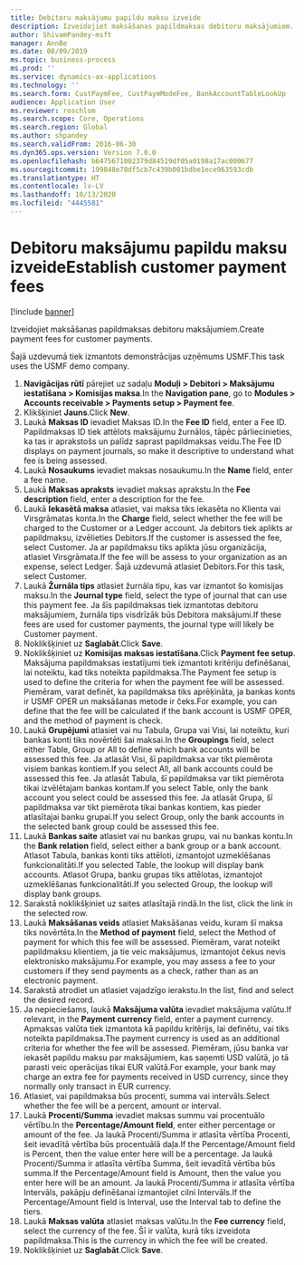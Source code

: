 ```yaml
---
title: Debitoru maksājumu papildu maksu izveide
description: Izveidojiet maksāšanas papildmaksas debitoru maksājumiem.
author: ShivamPandey-msft
manager: AnnBe
ms.date: 08/09/2019
ms.topic: business-process
ms.prod: ''
ms.service: dynamics-ax-applications
ms.technology: ''
ms.search.form: CustPaymFee, CustPaymModeFee, BankAccountTableLookUp
audience: Application User
ms.reviewer: roschlom
ms.search.scope: Core, Operations
ms.search.region: Global
ms.author: shpandey
ms.search.validFrom: 2016-06-30
ms.dyn365.ops.version: Version 7.0.0
ms.openlocfilehash: b6475671002379d84519df05a0198a17ac000677
ms.sourcegitcommit: 199848e78df5cb7c439b001bdbe1ece963593cdb
ms.translationtype: HT
ms.contentlocale: lv-LV
ms.lasthandoff: 10/13/2020
ms.locfileid: "4445581"
---
```

# <a name="establish-customer-payment-fees"></a><span data-ttu-id="66dae-103">Debitoru maksājumu papildu maksu izveide</span><span class="sxs-lookup"><span data-stu-id="66dae-103">Establish customer payment fees</span></span>

[!include [banner](../../includes/banner.md)]

<span data-ttu-id="66dae-104">Izveidojiet maksāšanas papildmaksas debitoru maksājumiem.</span><span class="sxs-lookup"><span data-stu-id="66dae-104">Create payment fees for customer payments.</span></span>

<span data-ttu-id="66dae-105">Šajā uzdevumā tiek izmantots demonstrācijas uzņēmums USMF.</span><span class="sxs-lookup"><span data-stu-id="66dae-105">This task uses the USMF demo company.</span></span>

1. <span data-ttu-id="66dae-106">**Navigācijas rūtī** pārejiet uz sadaļu **Moduļi > Debitori > Maksājumu iestatīšana > Komisijas maksa**.</span><span class="sxs-lookup"><span data-stu-id="66dae-106">In the **Navigation pane**, go to **Modules > Accounts receivable > Payments setup > Payment fee**.</span></span>
2. <span data-ttu-id="66dae-107">Klikšķiniet **Jauns**.</span><span class="sxs-lookup"><span data-stu-id="66dae-107">Click **New**.</span></span>
3. <span data-ttu-id="66dae-108">Laukā **Maksas ID** ievadiet Maksas ID.</span><span class="sxs-lookup"><span data-stu-id="66dae-108">In the **Fee ID** field, enter a Fee ID.</span></span> <span data-ttu-id="66dae-109">Papildmaksas ID tiek attēlots maksājumu žurnālos, tāpēc pārliecinieties, ka tas ir aprakstošs un palīdz saprast papildmaksas veidu.</span><span class="sxs-lookup"><span data-stu-id="66dae-109">The Fee ID displays on payment journals, so make it descriptive to understand what fee is being assessed.</span></span>  
4. <span data-ttu-id="66dae-110">Laukā **Nosaukums** ievadiet maksas nosaukumu.</span><span class="sxs-lookup"><span data-stu-id="66dae-110">In the **Name** field, enter a fee name.</span></span>
5. <span data-ttu-id="66dae-111">Laukā **Maksas apraksts** ievadiet maksas aprakstu.</span><span class="sxs-lookup"><span data-stu-id="66dae-111">In the **Fee description** field, enter a description for the fee.</span></span>
6. <span data-ttu-id="66dae-112">Laukā **Iekasētā maksa** atlasiet, vai maksa tiks iekasēta no Klienta vai Virsgrāmatas konta.</span><span class="sxs-lookup"><span data-stu-id="66dae-112">In the **Charge** field, select whether the fee will be charged to the Customer or a Ledger account.</span></span> <span data-ttu-id="66dae-113">Ja debitors tiek aplikts ar papildmaksu, izvēlieties Debitors.</span><span class="sxs-lookup"><span data-stu-id="66dae-113">If the customer is assessed the fee, select Customer.</span></span> <span data-ttu-id="66dae-114">Ja ar papildmaksu tiks aplikta jūsu organizācija, atlasiet Virsgrāmata.</span><span class="sxs-lookup"><span data-stu-id="66dae-114">If the fee will be assess to your organization as an expense, select Ledger.</span></span> <span data-ttu-id="66dae-115">Šajā uzdevumā atlasiet Debitors.</span><span class="sxs-lookup"><span data-stu-id="66dae-115">For this task, select Customer.</span></span>  
7. <span data-ttu-id="66dae-116">Laukā **Žurnāla tips** atlasiet žurnāla tipu, kas var izmantot šo komisijas maksu.</span><span class="sxs-lookup"><span data-stu-id="66dae-116">In the **Journal type** field, select the type of journal that can use this payment fee.</span></span> <span data-ttu-id="66dae-117">Ja šīs papildmaksas tiek izmantotas debitoru maksājumiem, žurnāla tips visdrīzāk būs Debitora maksājumi.</span><span class="sxs-lookup"><span data-stu-id="66dae-117">If these fees are used for customer payments, the journal type will likely be Customer payment.</span></span>  
8. <span data-ttu-id="66dae-118">Noklikšķiniet uz **Saglabāt**.</span><span class="sxs-lookup"><span data-stu-id="66dae-118">Click **Save**.</span></span>
9. <span data-ttu-id="66dae-119">Noklikšķiniet uz **Komisijas maksas iestatīšana**.</span><span class="sxs-lookup"><span data-stu-id="66dae-119">Click **Payment fee setup**.</span></span> <span data-ttu-id="66dae-120">Maksājuma papildmaksas iestatījumi tiek izmantoti kritēriju definēšanai, lai noteiktu, kad tiks noteikta papildmaksa.</span><span class="sxs-lookup"><span data-stu-id="66dae-120">The Payment fee setup is used to define the criteria for when the payment fee will be assessed.</span></span>  <span data-ttu-id="66dae-121">Piemēram, varat definēt, ka papildmaksa tiks aprēķināta, ja bankas konts ir USMF OPER un maksāšanas metode ir čeks.</span><span class="sxs-lookup"><span data-stu-id="66dae-121">For example, you can define that the fee will be calculated if the bank account is USMF OPER, and the method of payment is check.</span></span>  
10. <span data-ttu-id="66dae-122">Laukā **Grupējumi** atlasiet vai nu Tabula, Grupa vai Visi, lai noteiktu, kuri bankas konti tiks novērtēti šai maksai.</span><span class="sxs-lookup"><span data-stu-id="66dae-122">In the **Groupings** field, select either Table, Group or All to define which bank accounts will be assessed this fee.</span></span> <span data-ttu-id="66dae-123">Ja atlasāt Visi, šī papildmaksa var tikt piemērota visiem bankas kontiem.</span><span class="sxs-lookup"><span data-stu-id="66dae-123">If you select All, all bank accounts could be assessed this fee.</span></span>  <span data-ttu-id="66dae-124">Ja atlasāt Tabula, šī papildmaksa var tikt piemērota tikai izvēlētajam bankas kontam.</span><span class="sxs-lookup"><span data-stu-id="66dae-124">If you select Table, only the bank account you select could be assessed this fee.</span></span> <span data-ttu-id="66dae-125">Ja atlasāt Grupa, šī papildmaksa var tikt piemērota tikai bankas kontiem, kas pieder atlasītajai banku grupai.</span><span class="sxs-lookup"><span data-stu-id="66dae-125">If you select Group, only the bank accounts in the selected bank group could be assessed this fee.</span></span>  
11. <span data-ttu-id="66dae-126">Laukā **Bankas saite** atlasiet vai nu bankas grupu, vai nu bankas kontu.</span><span class="sxs-lookup"><span data-stu-id="66dae-126">In the **Bank relation** field, select either a bank group or a bank account.</span></span> <span data-ttu-id="66dae-127">Atlasot Tabula, bankas konti tiks attēloti, izmantojot uzmeklēšanas funkcionalitāti.</span><span class="sxs-lookup"><span data-stu-id="66dae-127">If you selected Table, the lookup will display bank accounts.</span></span> <span data-ttu-id="66dae-128">Atlasot Grupa, banku grupas tiks attēlotas, izmantojot uzmeklēšanas funkcionalitāti.</span><span class="sxs-lookup"><span data-stu-id="66dae-128">If you selected Group, the lookup will display bank groups.</span></span>  
12. <span data-ttu-id="66dae-129">Sarakstā noklikšķiniet uz saites atlasītajā rindā.</span><span class="sxs-lookup"><span data-stu-id="66dae-129">In the list, click the link in the selected row.</span></span>
13. <span data-ttu-id="66dae-130">Laukā **Maksāšanas veids** atlasiet Maksāšanas veidu, kuram šī maksa tiks novērtēta.</span><span class="sxs-lookup"><span data-stu-id="66dae-130">In the **Method of payment** field, select the Method of payment for which this fee will be assessed.</span></span> <span data-ttu-id="66dae-131">Piemēram, varat noteikt papildmaksu klientiem, ja tie veic maksājumus, izmantojot čekus nevis elektronisko maksājumu.</span><span class="sxs-lookup"><span data-stu-id="66dae-131">For example, you may assess a fee to your customers if they send payments as a check, rather than as an electronic payment.</span></span>  
14. <span data-ttu-id="66dae-132">Sarakstā atrodiet un atlasiet vajadzīgo ierakstu.</span><span class="sxs-lookup"><span data-stu-id="66dae-132">In the list, find and select the desired record.</span></span>
15. <span data-ttu-id="66dae-133">Ja nepieciešams, laukā **Maksājuma valūta** ievadiet maksājuma valūtu.</span><span class="sxs-lookup"><span data-stu-id="66dae-133">If relevant, in the **Payment currency** field, enter a payment currency.</span></span> <span data-ttu-id="66dae-134">Apmaksas valūta tiek izmantota kā papildu kritērijs, lai definētu, vai tiks noteikta papildmaksa.</span><span class="sxs-lookup"><span data-stu-id="66dae-134">The payment currency is used as an additional criteria for whether the fee will be assessed.</span></span>  <span data-ttu-id="66dae-135">Piemēram, jūsu banka var iekasēt papildu maksu par maksājumiem, kas saņemti USD valūtā, jo tā parasti veic operācijas tikai EUR valūtā.</span><span class="sxs-lookup"><span data-stu-id="66dae-135">For example, your bank may charge an extra fee for payments received in USD currency, since they normally only transact in EUR currency.</span></span>  
16. <span data-ttu-id="66dae-136">Atlasiet, vai papildmaksa būs procenti, summa vai intervāls.</span><span class="sxs-lookup"><span data-stu-id="66dae-136">Select whether the fee will be a percent, amount or interval.</span></span>
17. <span data-ttu-id="66dae-137">Laukā **Procenti/Summa** ievadiet maksas summu vai procentuālo vērtību.</span><span class="sxs-lookup"><span data-stu-id="66dae-137">In the **Percentage/Amount field**, enter either percentage or amount of the fee.</span></span> <span data-ttu-id="66dae-138">Ja laukā Procenti/Summa ir atlasīta vērtība Procenti, šeit ievadītā vērtība būs procentuālā daļa.</span><span class="sxs-lookup"><span data-stu-id="66dae-138">If the Percentage/Amount field is Percent, then the value enter here will be a percentage.</span></span> <span data-ttu-id="66dae-139">Ja laukā Procenti/Summa ir atlasīta vērtība Summa, šeit ievadītā vērtība būs summa.</span><span class="sxs-lookup"><span data-stu-id="66dae-139">If the Percentage/Amount field is Amount, then the value you enter here will be an amount.</span></span> <span data-ttu-id="66dae-140">Ja laukā Procenti/Summa ir atlasīta vērtība Intervāls, pakāpju definēšanai izmantojiet cilni Intervāls.</span><span class="sxs-lookup"><span data-stu-id="66dae-140">If the Percentage/Amount field is Interval, use the Interval tab to define the tiers.</span></span>  
18. <span data-ttu-id="66dae-141">Laukā **Maksas valūta** atlasiet maksas valūtu.</span><span class="sxs-lookup"><span data-stu-id="66dae-141">In the **Fee currency** field, select the currency of the fee.</span></span> <span data-ttu-id="66dae-142">Šī ir valūta, kurā tiks izveidota papildmaksa.</span><span class="sxs-lookup"><span data-stu-id="66dae-142">This is the currency in which the fee will be created.</span></span>  
19. <span data-ttu-id="66dae-143">Noklikšķiniet uz **Saglabāt**.</span><span class="sxs-lookup"><span data-stu-id="66dae-143">Click **Save**.</span></span>

